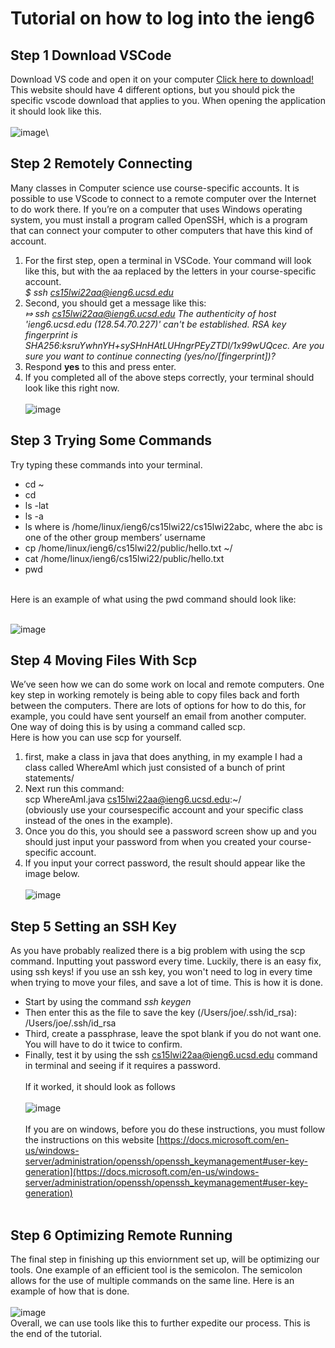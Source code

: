 # Tutorial on how to log into the ieng6
## Step 1 Download VSCode
Download VS code and open it on your computer [Click here to download!](https://code.visualstudio.com/download) This website should have 4 different options, but you should pick the specific vscode download that applies to you. When opening the application it should look like this.
<br />   <br />
![image](https://user-images.githubusercontent.com/56976660/149557528-83f9b43b-5cb6-4b86-8669-5543a20a3bf3.png)\
## Step 2 Remotely Connecting
Many classes in Computer science use course-specific accounts. It is possible to use VScode to connect to a remote computer over the Internet to do work there.
If you’re on a computer that uses Windows operating system, you must install a program called OpenSSH, which is a program that can connect your computer to other computers that have this kind of account.
1. For the first step, open a terminal in VSCode. Your command will look like this, but with the aa replaced by the letters in your course-specific account.
<br /> *$ ssh cs15lwi22aa@ieng6.ucsd.edu* <br />
2. Second, you should get a message like this: 
<br />*⤇ ssh cs15lwi22aa@ieng6.ucsd.edu The authenticity of host 'ieng6.ucsd.edu (128.54.70.227)' can't be established. RSA key fingerprint is SHA256:ksruYwhnYH+sySHnHAtLUHngrPEyZTDl/1x99wUQcec. Are you sure you want to continue connecting (yes/no/[fingerprint])?* <br />
3. Respond __yes__ to this and press enter.
4. If you completed all of the above steps correctly, your terminal should look like this right now.
<br />   <br />
![image](https://user-images.githubusercontent.com/56976660/149551755-ea8b75fd-165a-44a2-bce3-79773601125b.png)
## Step 3 Trying Some Commands
Try typing these commands into your terminal.
-    cd ~
-    cd
-    ls -lat
-    ls -a
-    ls <directory> where <directory> is /home/linux/ieng6/cs15lwi22/cs15lwi22abc, where the abc is one of the other group members’ username
-    cp /home/linux/ieng6/cs15lwi22/public/hello.txt ~/
-    cat /home/linux/ieng6/cs15lwi22/public/hello.txt
-    pwd
 <br />
Here is an example of what using the pwd command should look like:
<br />   <br />
 
![image](https://user-images.githubusercontent.com/56976660/149568221-9f6827fa-e46a-4b12-86ec-670d65e8e631.png)
## Step 4 Moving Files With Scp
We’ve seen how we can do some work on local and remote computers. One key step in working remotely is being able to copy files back and forth between the computers. There are lots of options for how to do this, for example, you could have sent yourself an email from another computer. One way of doing this is by using a command called scp.
<br /> Here is how you can use scp for yourself.
 1. first, make a class in java that does anything, in my example I had a class called WhereAmI which just consisted of a bunch of print statements/
 2. Next run this command: <br /> scp WhereAmI.java cs15lwi22aa@ieng6.ucsd.edu:~/ <br /> (obviously use your coursespecific account and your specific class instead of the ones in the example).
 3. Once you do this, you should see a password screen show up and you should just input your password from when you created your course-specific account.
 4. If you input your correct password, the result should appear like the image below.
 <br /> <br />
 ![image](https://user-images.githubusercontent.com/56976660/149577904-ea66fad4-5d57-4372-bd16-d07f8f459adb.png)
 ## Step 5 Setting an SSH Key
 As you have probably realized there is a big problem with using the scp command. Inputting yout password every time. Luckily, there is an easy fix, using ssh keys! if you use an ssh key, you won't need to log in every time when trying to move your files, and save a lot of time. This is how it is done. 
- Start by using the command *ssh keygen*
- Then enter this as  the file to save the key (/Users/joe/.ssh/id_rsa): /Users/joe/.ssh/id_rsa
- Third, create a passphrase, leave the spot blank if you do not want one. You will have to do it twice to confirm.
- Finally, test it by using the ssh cs15lwi22aa@ieng6.ucsd.edu command in terminal and seeing if it requires a password.
<br /> <br />
If it worked, it should look as follows
<br /> <br />
![image](https://user-images.githubusercontent.com/56976660/149583289-4b6a51fd-5d5a-4b40-b5b2-f531935d03b5.png)
<br /> <br />
If you are on windows, before you do these instructions, you must follow the instructions on this website [https://docs.microsoft.com/en-us/windows-server/administration/openssh/openssh_keymanagement#user-key-generation](https://docs.microsoft.com/en-us/windows-server/administration/openssh/openssh_keymanagement#user-key-generation)
<br /><br />
## Step 6 Optimizing Remote Running
The final step in finishing up this enviornment set up, will be optimizing our tools. One example of an efficient tool is the semicolon. The semicolon allows for the use of multiple commands on the same line.
Here is an example of how that is done.
<br /><br />
 ![image](https://user-images.githubusercontent.com/56976660/149584544-8f3929d9-2569-4db1-b341-50e7ed00607f.png)
<br />
 Overall, we can use tools like this to further expedite our process. This is the end of the tutorial.

 
